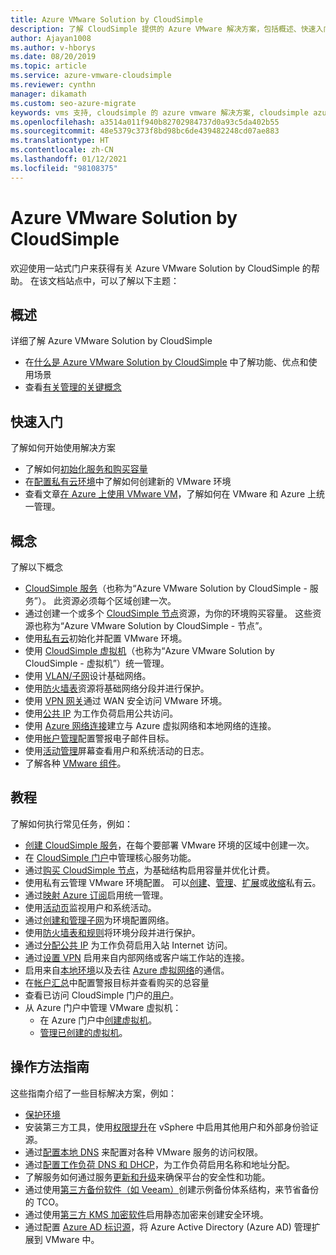 ```yaml
---
title: Azure VMware Solution by CloudSimple
description: 了解 CloudSimple 提供的 Azure VMware 解决方案，包括概述、快速入门、概念、教程和操作指南。
author: Ajayan1008
ms.author: v-hborys
ms.date: 08/20/2019
ms.topic: article
ms.service: azure-vmware-cloudsimple
ms.reviewer: cynthn
manager: dikamath
ms.custom: seo-azure-migrate
keywords: vms 支持, cloudsimple 的 azure vmware 解决方案, cloudsimple azure, vms 工具, vmware 文档
ms.openlocfilehash: a3514a011f940b82702984737d0a93c5da402b55
ms.sourcegitcommit: 48e5379c373f8bd98bc6de439482248cd07ae883
ms.translationtype: HT
ms.contentlocale: zh-CN
ms.lasthandoff: 01/12/2021
ms.locfileid: "98108375"
---
```

# <a name="azure-vmware-solution-by-cloudsimple"></a>Azure VMware Solution by CloudSimple

欢迎使用一站式门户来获得有关 Azure VMware Solution by CloudSimple 的帮助。
在该文档站点中，可以了解以下主题：

## <a name="overview"></a>概述

详细了解 Azure VMware Solution by CloudSimple

* 在[什么是 Azure VMware Solution by CloudSimple](cloudsimple-vmware-solutions-overview.md) 中了解功能、优点和使用场景
* 查看[有关管理的关键概念](key-concepts.md)

## <a name="quickstart"></a>快速入门

了解如何开始使用解决方案

* 了解如何[初始化服务和购买容量](quickstart-create-cloudsimple-service.md)
* 在[配置私有云环境](quickstart-create-private-cloud.md)中了解如何创建新的 VMware 环境
* 查看文章[在 Azure 上使用 VMware VM](quickstart-create-vmware-virtual-machine.md)，了解如何在 VMware 和 Azure 上统一管理。

## <a name="concepts"></a>概念

了解以下概念

* [CloudSimple 服务](cloudsimple-service.md)（也称为“Azure VMware Solution by CloudSimple - 服务”）。 此资源必须每个区域创建一次。
* 通过创建一个或多个 [CloudSimple 节点](cloudsimple-node.md)资源，为你的环境购买容量。 这些资源也称为“Azure VMware Solution by CloudSimple - 节点”。
* 使用[私有云](cloudsimple-private-cloud.md)初始化并配置 VMware 环境。
* 使用 [CloudSimple 虚拟机](cloudsimple-virtual-machines.md)（也称为“Azure VMware Solution by CloudSimple - 虚拟机”）统一管理。
* 使用 [VLAN/子网](cloudsimple-vlans-subnets.md)设计基础网络。
* 使用[防火墙表](cloudsimple-firewall-tables.md)资源将基础网络分段并进行保护。
* 使用 [VPN 网关](cloudsimple-vpn-gateways.md)通过 WAN 安全访问 VMware 环境。
* 使用[公共 IP](cloudsimple-public-ip-address.md) 为工作负荷启用公共访问。
* 使用 [Azure 网络连接](cloudsimple-azure-network-connection.md)建立与 Azure 虚拟网络和本地网络的连接。
* 使用[帐户管理](cloudsimple-account.md)配置警报电子邮件目标。
* 使用[活动管理](cloudsimple-activity.md)屏幕查看用户和系统活动的日志。
* 了解各种 [VMware 组件](vmware-components.md)。

## <a name="tutorials"></a>教程

了解如何执行常见任务，例如：

* [创建 CloudSimple 服务](create-cloudsimple-service.md)，在每个要部署 VMware 环境的区域中创建一次。
* 在 [CloudSimple 门户](access-cloudsimple-portal.md)中管理核心服务功能。
* 通过[购买 CloudSimple 节点](create-nodes.md)，为基础结构启用容量并优化计费。
* 使用私有云管理 VMware 环境配置。 可以[创建](create-private-cloud.md)、[管理](manage-private-cloud.md)、[扩展](expand-private-cloud.md)或[收缩](shrink-private-cloud.md)私有云。
* 通过[映射 Azure 订阅](azure-subscription-mapping.md)启用统一管理。
* 使用[活动页](monitor-activity.md)监视用户和系统活动。
* 通过[创建和管理子网](create-vlan-subnet.md)为环境配置网络。
* 使用[防火墙表和规则](firewall.md)将环境分段并进行保护。
* 通过[分配公共 IP](public-ips.md) 为工作负荷启用入站 Internet 访问。
* 通过[设置 VPN](vpn-gateway.md) 启用来自内部网络或客户端工作站的连接。
* 启用来自[本地环境](on-premises-connection.md)以及去往 [Azure 虚拟网络](virtual-network-connection.md)的通信。
* 在[帐户汇总](account.md)中配置警报目标并查看购买的总容量
* 查看已访问 CloudSimple 门户的[用户](users.md)。
* 从 Azure 门户中管理 VMware 虚拟机：
    * 在 Azure 门户中[创建虚拟机](azure-create-vm.md)。
    * [管理已创建的虚拟机](azure-manage-vm.md)。

## <a name="how-to-guides"></a>操作方法指南

这些指南介绍了一些目标解决方案，例如：

* [保护环境](private-cloud-secure.md)
* 安装第三方工具，使用[权限提升](escalate-privileges.md)在 vSphere 中启用其他用户和外部身份验证源。
* 通过[配置本地 DNS](on-premises-dns-setup.md) 来配置对各种 VMware 服务的访问权限。
* 通过[配置工作负荷 DNS 和 DHCP](dns-dhcp-setup.md)，为工作负荷启用名称和地址分配。
* 了解服务如何通过服务[更新和升级](vmware-components.md#updates-and-upgrades)来确保平台的安全性和功能。
* 通过使用[第三方备份软件（如 Veeam）](backup-workloads-veeam.md)创建示例备份体系结构，来节省备份的 TCO。
* 通过使用[第三方 KMS 加密软件](vsan-encryption.md)启用静态加密来创建安全环境。
* 通过配置 [Azure AD 标识源](azure-ad.md)，将 Azure Active Directory (Azure AD) 管理扩展到 VMware 中。
